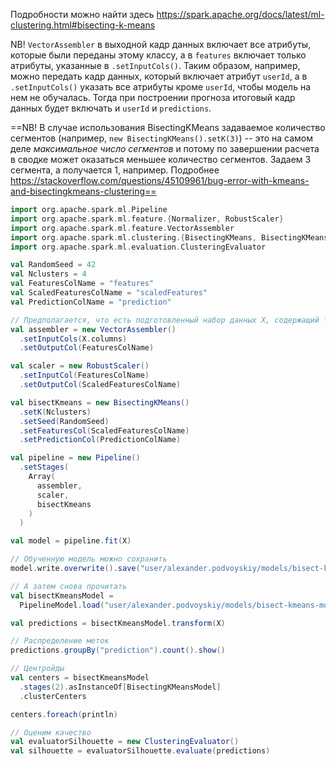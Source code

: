 Подробности можно найти здесь https://spark.apache.org/docs/latest/ml-clustering.html#bisecting-k-means

NB! `VectorAssembler` в выходной кадр данных включает все атрибуты, которые были переданы этому классу, а в `features` включает только атрибуты, указанные в `.setInputCols()`. Таким образом, например, можно передать кадр данных, который включает атрибут `userId`, а в `.setInputCols()` указать все атрибуты кроме `userId`, чтобы модель на нем не обучалась. Тогда при построении прогноза итоговый кадр данных будет включать и `userId` и `predictions`.

==NB! В случае использования BisectingKMeans задаваемое количество сегментов (например, `new BisectingKMeans().setK(3)`) -- это на самом деле _максимальное число сегментов_ и потому по завершении расчета в сводке может оказаться меньшее количество сегментов. Задаем 3 сегмента, а получается 1, например. Подробнее https://stackoverflow.com/questions/45109961/bug-error-with-kmeans-and-bisectingkmeans-clustering==

```scala
import org.apache.spark.ml.Pipeline
import org.apache.spark.ml.feature.{Normalizer, RobustScaler}
import org.apache.spark.ml.feature.VectorAssembler
import org.apache.spark.ml.clustering.{BisectingKMeans, BisectingKMeansModel}
import org.apache.spark.ml.evaluation.ClusteringEvaluator

val RandomSeed = 42
val Nclusters = 4
val FeaturesColName = "features"
val ScaledFeaturesColName = "scaledFeatures"
val PredictionColName = "prediction"

// Предполагается, что есть подготовленный набор данных X, содержащий только вещественные признаки
val assembler = new VectorAssembler()
  .setInputCols(X.columns)
  .setOutputCol(FeaturesColName)

val scaler = new RobustScaler()
  .setInputCol(FeaturesColName)
  .setOutputCol(ScaledFeaturesColName)

val bisectKmeans = new BisectingKMeans()
  .setK(Nclusters)
  .setSeed(RandomSeed)
  .setFeaturesCol(ScaledFeaturesColName)
  .setPredictionCol(PredictionColName)

val pipeline = new Pipeline()
  .setStages(
    Array(
      assembler,
      scaler,
      bisectKmeans
    )
  )

val model = pipeline.fit(X)

// Обученную модель можно сохранить
model.write.overwrite().save("user/alexander.podvoyskiy/models/bisect-kmeans-model")

// А затем снова прочитать
val bisectKmeansModel =
  PipelineModel.load("user/alexander.podvoyskiy/models/bisect-kmeans-model")

val predictions = bisectKmeansModel.transform(X)

// Распределение меток
predictions.groupBy("prediction").count().show()

// Центройды
val centers = bisectKmeansModel
  .stages(2).asInstanceOf[BisectingKMeansModel]
  .clusterCenters

centers.foreach(println)

// Оценим качество
val evaluatorSilhouette = new ClusteringEvaluator()
val silhouette = evaluatorSilhouette.evaluate(predictions)
```
